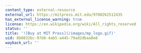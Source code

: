 ```yaml
---
content_type: external-resource
external_url: https://mitpress.mit.edu/9780262512435
has_external_license_warning: true
license: https://en.wikipedia.org/wiki/All_rights_reserved
status: ''
title: '![Buy at MIT Press](/images/mp_logo.gif)'
uid: 8b8832bc-97d8-4ab5-a445-79ad2dbaa0e8
wayback_url: ''
---
```

